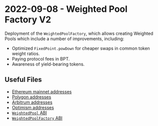 # 2022-09-08 - Weighted Pool Factory V2

Deployment of the `WeightedPoolFactory`, which allows creating Weighted Pools which include a number of improvements, including:

- Optimized `FixedPoint.powDown` for cheaper swaps in common token weight ratios.
- Paying protocol fees in BPT.
- Awareness of yield-bearing tokens.

## Useful Files

- [Ethereum mainnet addresses](./output/mainnet.json)
- [Polygon addresses](./output/polygon.json)
- [Arbitrum addresses](./output/arbitrum.json)
- [Optimism addresses](./output/optimism.json)
- [`WeightedPool` ABI](./abi/WeightedPool.json)
- [`WeightedPoolFactory` ABI](./abi/WeightedPoolFactory.json)
